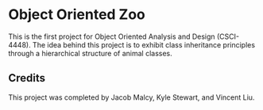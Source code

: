 # Object Oriented Zoo
This is the first project for Object Oriented Analysis and Design (CSCI-4448). The idea behind this project is to
exhibit class inheritance principles through a hierarchical structure of animal classes.


## Credits
This project was completed by Jacob Malcy, Kyle Stewart, and Vincent Liu.